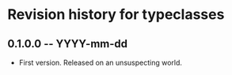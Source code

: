 # Revision history for typeclasses

## 0.1.0.0 -- YYYY-mm-dd

* First version. Released on an unsuspecting world.
